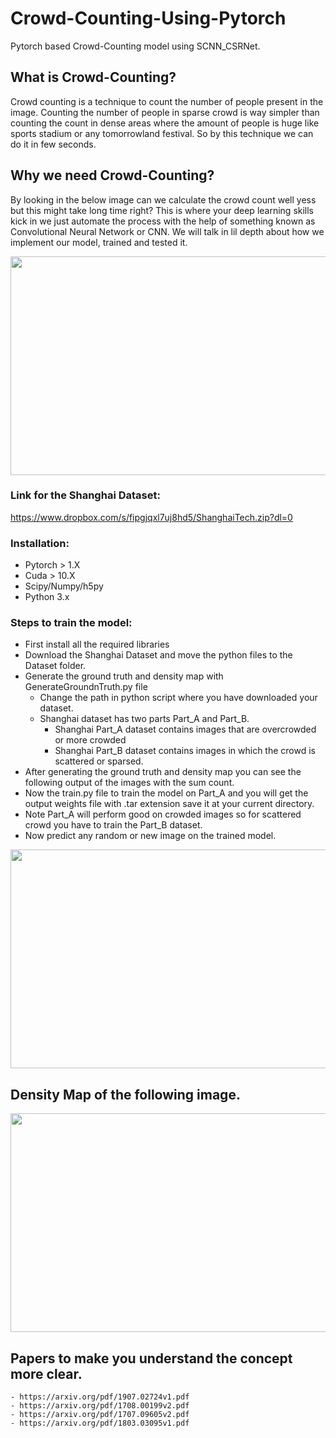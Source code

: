 # Crowd-Counting-Using-Pytorch
Pytorch based Crowd-Counting model using SCNN_CSRNet.

## What is Crowd-Counting?
  Crowd counting is a technique to count the number of people present in the image. Counting the number of people in sparse crowd is way simpler than counting the count in dense areas where the amount of people is huge like sports stadium or any tomorrowland festival. So by this technique we can do it in few seconds.

## Why we need Crowd-Counting?
  By looking in the below image can we calculate the crowd count well yess but this might take long time right? This is where your deep learning skills kick in we just automate the process with the help of something known as Convolutional Neural Network or CNN. We will talk in lil depth about how we implement our model, trained and tested it.
  
  <img src="https://static.timesofisrael.com/www/uploads/2012/04/crowd-in-berlin.jpg" height = "350" width="900"/>
  
### Link for the Shanghai Dataset:
 https://www.dropbox.com/s/fipgjqxl7uj8hd5/ShanghaiTech.zip?dl=0
 
### Installation:
  - Pytorch > 1.X
  - Cuda > 10.X
  - Scipy/Numpy/h5py
  - Python 3.x
### Steps to train the model:
  - First install all the required libraries 
  - Download the Shanghai Dataset and move the python files to the Dataset folder.
  - Generate the ground truth and density map with GenerateGroundnTruth.py file
    - Change the path in python script where you have downloaded your dataset.
    - Shanghai dataset has two parts Part_A and Part_B.
      - Shanghai Part_A dataset contains images that are overcrowded or more crowded
      - Shanghai Part_B dataset contains images in which the crowd is scattered or sparsed.
   - After generating the ground truth and density map you can see the following output of the images with the sum count.
   - Now the train.py file to train the model on Part_A and you will get the output weights file with .tar extension save it at your current directory.
   - Note Part_A will perform good on crowded images so for scattered crowd you have to train the Part_B dataset.
   - Now predict any random or new image on the trained model.
 <img src="https://github.com/surajdakua/Crowd-Counting-Using-Pytorch/blob/master/Density_map1.png" height = "350" width="900"/>
  
## Density Map of the following image.
 <img src="https://github.com/surajdakua/Crowd-Counting-Using-Pytorch/blob/master/Desnity_Map50.png" height = "350" width="900"/>

## Papers to make you understand the concept more clear.
    - https://arxiv.org/pdf/1907.02724v1.pdf
    - https://arxiv.org/pdf/1708.00199v2.pdf
    - https://arxiv.org/pdf/1707.09605v2.pdf
    - https://arxiv.org/pdf/1803.03095v1.pdf
 
 

